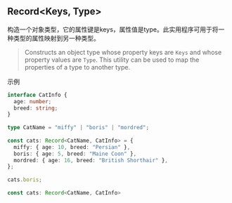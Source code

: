 ## Record<Keys, Type>

构造一个对象类型，它的属性键是keys，属性值是type。此实用程序可用于将一种类型的属性映射到另一种类型。

> Constructs an object type whose property keys are `Keys` and whose property values are `Type`. This utility can be used to map the properties of a type to another type.

示例

```typescript
interface CatInfo {
  age: number;
  breed: string;
}
 
type CatName = "miffy" | "boris" | "mordred";
 
const cats: Record<CatName, CatInfo> = {
  miffy: { age: 10, breed: "Persian" },
  boris: { age: 5, breed: "Maine Coon" },
  mordred: { age: 16, breed: "British Shorthair" },
};
 
cats.boris;
 
const cats: Record<CatName, CatInfo>
```

